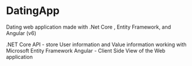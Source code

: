 # DatingApp

Dating web application made with .Net Core , Entity Framework, and Angular (v6)


.NET Core API - store User information and Value information working with Microsoft Entity Framework
Angular - Client Side View of the Web application


